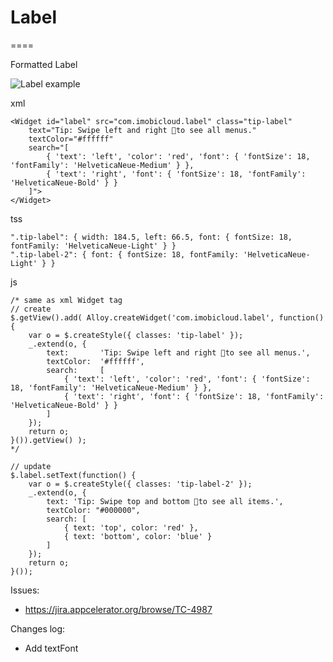 # Label
====

Formatted Label

![Label example](http://i.imgur.com/YxLQ7zQ.png)

xml

	<Widget id="label" src="com.imobicloud.label" class="tip-label" 
		text="Tip: Swipe left and right to see all menus."
		textColor="#ffffff"
		search="[
			{ 'text': 'left', 'color': 'red', 'font': { 'fontSize': 18, 'fontFamily': 'HelveticaNeue-Medium' } },
			{ 'text': 'right', 'font': { 'fontSize': 18, 'fontFamily': 'HelveticaNeue-Bold' } }
		]">
	</Widget>

tss

	".tip-label": { width: 184.5, left: 66.5, font: { fontSize: 18, fontFamily: 'HelveticaNeue-Light' } }
	".tip-label-2": { font: { fontSize: 18, fontFamily: 'HelveticaNeue-Light' } }

js

	/* same as xml Widget tag
	// create
	$.getView().add( Alloy.createWidget('com.imobicloud.label', function() {
        var o = $.createStyle({ classes: 'tip-label' });
        _.extend(o, {
            text: 		'Tip: Swipe left and right to see all menus.',
		 	textColor: 	'#ffffff',
		 	search: 	[
		 		{ 'text': 'left', 'color': 'red', 'font': { 'fontSize': 18, 'fontFamily': 'HelveticaNeue-Medium' } },
				{ 'text': 'right', 'font': { 'fontSize': 18, 'fontFamily': 'HelveticaNeue-Bold' } }
		 	]
        });
        return o;
    }()).getView() );
	*/
	
	// update
	$.label.setText(function() {
	    var o = $.createStyle({ classes: 'tip-label-2' });
	    _.extend(o, {
	        text: 'Tip: Swipe top and bottom to see all items.',
			textColor: "#000000",
			search: [
				{ text: 'top', color: 'red' },
				{ text: 'bottom', color: 'blue' }
			]
	    });
	    return o;
	}());

Issues:

- https://jira.appcelerator.org/browse/TC-4987

Changes log:

- Add textFont